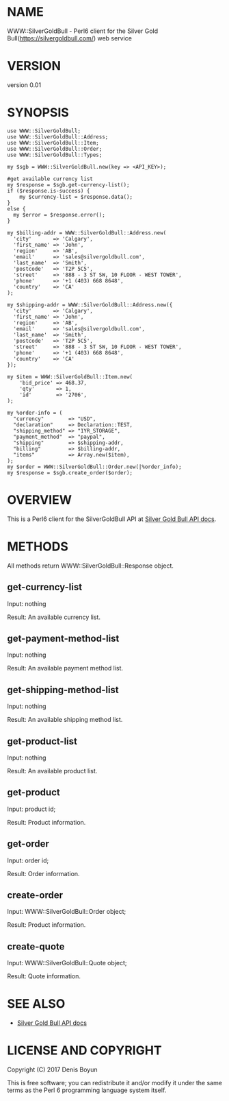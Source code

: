# NAME

WWW::SilverGoldBull - Perl6 client for the Silver Gold Bull(https://silvergoldbull.com/) web service

# VERSION

version 0.01

# SYNOPSIS
    use WWW::SilverGoldBull;
    use WWW::SilverGoldBull::Address;
    use WWW::SilverGoldBull::Item;
    use WWW::SilverGoldBull::Order;
    use WWW::SilverGoldBull::Types;

    my $sgb = WWW::SilverGoldBull.new(key => <API_KEY>);

    #get available currency list
    my $response = $sgb.get-currency-list();
    if ($response.is-success) {
        my $currency-list = $response.data();
    }
    else {
      my $error = $response.error();
    }

    my $billing-addr = WWW::SilverGoldBull::Address.new(
      'city'       => 'Calgary',
      'first_name' => 'John',
      'region'     => 'AB',
      'email'      => 'sales@silvergoldbull.com',
      'last_name'  => 'Smith',
      'postcode'   => 'T2P 5C5',
      'street'     => '888 - 3 ST SW, 10 FLOOR - WEST TOWER',
      'phone'      => '+1 (403) 668 8648',
      'country'    => 'CA'
    );

    my $shipping-addr = WWW::SilverGoldBull::Address.new({
      'city'       => 'Calgary',
      'first_name' => 'John',
      'region'     => 'AB',
      'email'      => 'sales@silvergoldbull.com',
      'last_name'  => 'Smith',
      'postcode'   => 'T2P 5C5',
      'street'     => '888 - 3 ST SW, 10 FLOOR - WEST TOWER',
      'phone'      => '+1 (403) 668 8648',
      'country'    => 'CA'
    });

    my $item = WWW::SilverGoldBull::Item.new(
        'bid_price' => 468.37,
        'qty'       => 1,
        'id'        => '2706',
    );

    my %order-info = (
      "currency"        => "USD",
      "declaration"     => Declaration::TEST,
      "shipping_method" => "1YR_STORAGE",
      "payment_method"  => "paypal",
      "shipping"        => $shipping-addr,
      "billing"         => $billing-addr,
      "items"           => Array.new($item),
    );
    my $order = WWW::SilverGoldBull::Order.new(|%order_info);
    my $response = $sgb.create_order($order);

# OVERVIEW

This is a Perl6 client for the SilverGoldBull API at [Silver Gold Bull API docs](https://silvergoldbull.com/api-docs).

# METHODS

All methods return WWW::SilverGoldBull::Response object.

## get-currency-list

Input: nothing

Result: An available currency list.

## get-payment-method-list

Input: nothing

Result: An available payment method list.

## get-shipping-method-list

Input: nothing

Result: An available shipping method list.

## get-product-list

Input: nothing

Result: An available product list.

## get-product

Input: product id;

Result: Product information.

## get-order

Input: order id;

Result: Order information.

## create-order

Input: WWW::SilverGoldBull::Order object;

Result: Product information.

## create-quote

Input: WWW::SilverGoldBull::Quote object;

Result: Quote information.


# SEE ALSO

- [Silver Gold Bull API docs](https://silvergoldbull.com/api-docs)

# LICENSE AND COPYRIGHT

Copyright (C) 2017 Denis Boyun

This is free software; you can redistribute it and/or modify it under the same terms as the Perl 6 programming language system itself.
